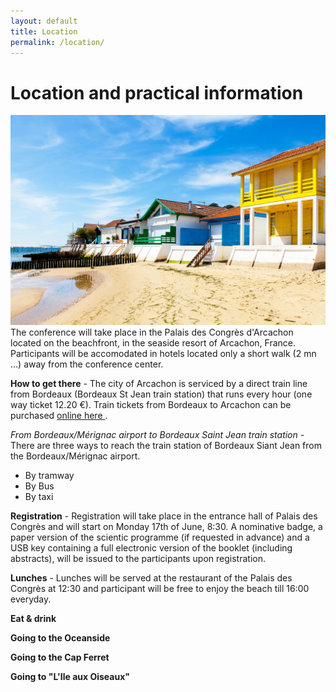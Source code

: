 ```yaml
---
layout: default
title: Location
permalink: /location/
---
```


# Location and practical information
![Arcachon](/assets/img/arcachon.jpg)
The conference will take place in the Palais des Congrès d'Arcachon located on
the beachfront, in the seaside resort of Arcachon, France. Participants will be accomodated in hotels located only
a short walk (2 mn ...) away from the conference center.

**How to get there** - The city of Arcachon is serviced by a direct train line from Bordeaux (Bordeaux St Jean train station)
that runs every hour (one way ticket 12.20 €). Train tickets from Bordeaux to Arcachon can be purchased <a href="https://www.ter.sncf.com/nouvelle-aquitaine/trajet-bordeaux-arcachon"> online here </a>.

*From Bordeaux/Mérignac airport to Bordeaux Saint Jean train station* - There are three ways to reach the train station of Bordeaux Siant Jean from the Bordeaux/Mérignac airport.
- By tramway
- By Bus
- By taxi

**Registration** - Registration will take place in the entrance hall of Palais des Congrès and will start
on Monday 17th of June, 8:30. A nominative badge, a paper version of the scientic programme
(if requested in advance) and a USB key containing a full electronic version of the booklet (including abstracts), will
be issued to the participants upon registration.

**Lunches** - Lunches will be served at the restaurant of the Palais des Congrès at 12:30 and participant
will be free to enjoy the beach till 16:00 everyday.

**Eat & drink** 

**Going to the Oceanside**

**Going to the Cap Ferret**

**Going to "L'Ile aux Oiseaux"**


